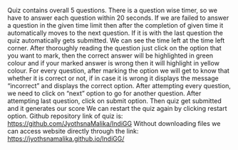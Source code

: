 Quiz contains overall 5 questions.
There is a question wise timer, so we have to answer each question within 20 seconds.
If we are failed to answer a question in the given time limit then after the completion of given time it automatically moves to the next question. If it is with the last question the quiz automatically gets submitted.
We can see the time left at the time left corner.
After thoroughly reading the question just click on the option that you want to mark, then the correct answer will be highlighted in green colour and if your marked answer is wrong then it will highlight in yellow colour.
For every question, after marking the option we will get to know that whether it is correct or not, if in case it is wrong it displays the message “incorrect” and displays the correct option.
After attempting every question, we need to click on “next” option to go for another question.
After attempting last question, click on submit option. Then quiz get submitted and it generates our score
We can restart the quiz again by clicking restart option.
Github repository link of quiz is: https://github.com/JyothsnaMalika/IndiGG
Without downloading files we can access website directly through the link: https://jyothsnamalika.github.io/IndiGG/
